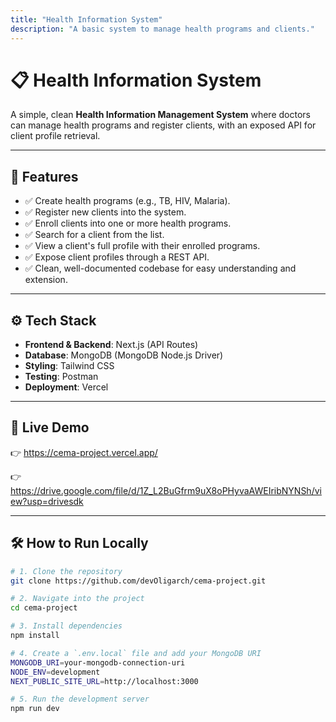 ```yaml
---
title: "Health Information System"
description: "A basic system to manage health programs and clients."
---
```


# 📋 Health Information System

A simple, clean **Health Information Management System** where doctors can manage health programs and register clients, with an exposed API for client profile retrieval.

---

## 📌 Features

- ✅ Create health programs (e.g., TB, HIV, Malaria).
- ✅ Register new clients into the system.
- ✅ Enroll clients into one or more health programs.
- ✅ Search for a client from the list.
- ✅ View a client's full profile with their enrolled programs.
- ✅ Expose client profiles through a REST API.
- ✅ Clean, well-documented codebase for easy understanding and extension.

---

## ⚙️ Tech Stack

- **Frontend & Backend**: Next.js (API Routes)
- **Database**: MongoDB (MongoDB Node.js Driver)
- **Styling**: Tailwind CSS
- **Testing**: Postman
- **Deployment**: Vercel

---

## 🚀 Live Demo

👉 https://cema-project.vercel.app/

👉 https://drive.google.com/file/d/1Z_L2BuGfrm9uX8oPHyvaAWEIribNYNSh/view?usp=drivesdk

---

## 🛠️ How to Run Locally

```bash
# 1. Clone the repository
git clone https://github.com/devOligarch/cema-project.git

# 2. Navigate into the project
cd cema-project

# 3. Install dependencies
npm install

# 4. Create a `.env.local` file and add your MongoDB URI
MONGODB_URI=your-mongodb-connection-uri
NODE_ENV=development
NEXT_PUBLIC_SITE_URL=http://localhost:3000

# 5. Run the development server
npm run dev
